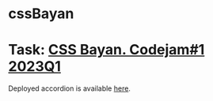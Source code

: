 # cssBayan
# Task: [CSS Bayan. Codejam#1 2023Q1](https://github.com/DrDiman/CSS-Bayan-task)
Deployed accordion is available [here](https://inventivespark.github.io/cssBayan/cssBayan/index.html).